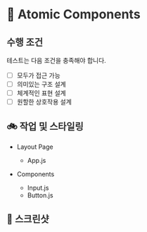 # 🤝 <span style="color:#303030;">Atomic Components</span>

## <span style="color:#303030;">수행 조건</span>

테스트는 다음 조건을 충족해야 합니다.

- [ ] 모두가 접근 가능
- [ ] 의미있는 구조 설계
- [ ] 체계적인 표현 설계
- [ ] 원할한 상호작용 설계

## 🚲 <span style="color:#303030;">작업 및 스타일링</span>

- Layout Page

  - App.js

- Components

  - Input.js
  - Button.js

## 🎥 <span style="color:#303030;">스크린샷</span>
